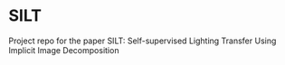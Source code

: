 # SILT
Project repo for the paper SILT: Self-supervised Lighting Transfer Using Implicit Image Decomposition
